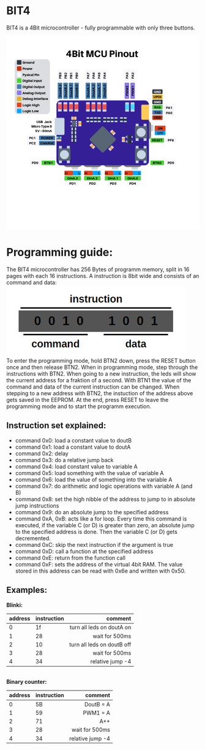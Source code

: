 # BIT4
BIT4 is a 4Bit microcontroller - fully programmable with only three buttons.

![pinout](hardware/v1.0/pinout.png)

# Programming guide:

The BIT4 microcontroller has 256 Bytes of programm memory, split in 16 pages with each 16 instructions.
A instruction is 8bit wide and consists of an command and data:
\
![instruction](img/instruction.png)
\
To enter the programming mode, hold BTN2 down, press the RESET button once and then release BTN2.
When in programming mode, step through the instructions with BTN2. When going to a new instruction, 
the leds will show the current address for a fraktion of a second.
With BTN1 the value of the command and data of the current instruction can be changed.
When stepping to a new address with BTN2, the instuction of the address above gets saved in the EEPROM.
At the end, press RESET to leave the programming mode and to start the programm execution.

## Instruction set explained:

- command 0x0: load a constant value to doutB
- command 0x1: load a constant value to doutA
- command 0x2: delay
- command 0x3: do a relative jump back
- command 0x4: load constant value to variable A
- command 0x5: load something with the value of variable A
- command 0x6: load the value of something into the variable A
- command 0x7: do arithmetic and logic operations with variable A (and B)
- command 0x8: set the high nibble of the address to jump to in absolute jump instructions
- command 0x9: do an absolute jump to the specified address
- command 0xA, 0xB: acts like a for loop. Every time this command is executed,
  if the variable C (or D) is greater than zero, an absolute jump to the specified address is done.
  Then the variable C (or D) gets decremented. 
- command 0xC: skip the next instruction if the argument is true
- command 0xD: call a function at the specified address
- command 0xE: return from the function call
- command 0xF: sets the address of the virtual 4bit RAM. 
  The value stored in this address can be read with 0x6e and written with 0x50.

## Examples:


**Blinki:**

| address | instruction |                    comment |
| :------ | :---------- | -------------------------: |
| 0       | 1f          |  turn all leds on doutA on |
| 1       | 28          |             wait for 500ms |
| 2       | 10          | turn all leds on doutB off |
| 3       | 28          |             wait for 500ms |
| 4       | 34          |           relative jump -4 |

\
**Binary counter:**

| address | instruction |          comment |
| :------ | :---------- | ---------------: |
| 0       | 5B          |        DoutB = A |
| 1       | 59          |         PWM1 = A |
| 2       | 71          |              A++ |
| 3       | 28          |   wait for 500ms |
| 4       | 34          | relative jump -4 |
